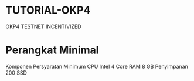 # TUTORIAL-OKP4
OKP4 TESTNET INCENTIVIZED

# Perangkat Minimal

Komponen	Persyaratan Minimum
CPU	Intel 4 Core
RAM	8 GB
Penyimpanan	200 SSD
